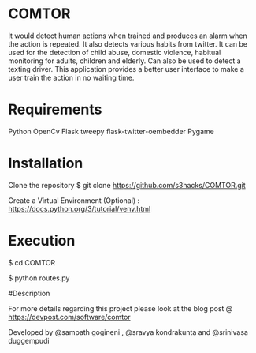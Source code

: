 # COMTOR

It would detect human actions when trained and produces an alarm when the action is repeated. It also detects various habits from twitter. It can be used for the detection of child abuse, domestic violence, habitual monitoring for adults, children and elderly. Can also be used to detect a texting driver. This application provides a better user interface to make a user train the action in no waiting time.

# Requirements
Python
OpenCv
Flask
tweepy
flask-twitter-oembedder
Pygame

# Installation

Clone the repository
$ git clone https://github.com/s3hacks/COMTOR.git

Create a Virtual Environment (Optional) : https://docs.python.org/3/tutorial/venv.html

# Execution

$ cd COMTOR

$ python routes.py

#Description

For more details regarding this project please look at the blog post @ https://devpost.com/software/comtor

Developed by @sampath gogineni , @sravya kondrakunta and @srinivasa duggempudi
